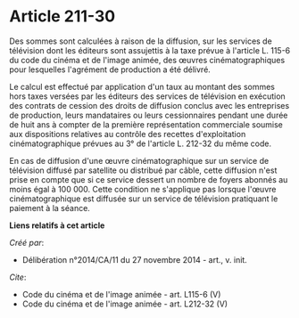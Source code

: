 # Article 211-30

Des sommes sont calculées à raison de la diffusion, sur les services de télévision dont les éditeurs sont assujettis à la
taxe prévue à l'article L. 115-6 du code du cinéma et de l'image animée, des œuvres cinématographiques pour lesquelles
l'agrément de production a été délivré. 

Le calcul est effectué par application d'un taux au montant des sommes hors taxes versées par les éditeurs des services de
télévision en exécution des contrats de cession des droits de diffusion conclus avec les entreprises de production, leurs
mandataires ou leurs cessionnaires pendant une durée de huit ans à compter de la première représentation commerciale soumise
aux dispositions relatives au contrôle des recettes d'exploitation cinématographique prévues au 3° de l'article L. 212-32 du
même code. 

En cas de diffusion d'une œuvre cinématographique sur un service de télévision diffusé par satellite ou distribué par câble,
cette diffusion n'est prise en compte que si ce service dessert un nombre de foyers abonnés au moins égal à 100 000. Cette
condition ne s'applique pas lorsque l'œuvre cinématographique est diffusée sur un service de télévision pratiquant le
paiement à la séance.

**Liens relatifs à cet article**

_Créé par_:

  - Délibération n°2014/CA/11 du 27 novembre 2014 - art., v. init.

_Cite_:

  - Code du cinéma et de l'image animée - art. L115-6 (V)
  - Code du cinéma et de l'image animée - art. L212-32 (V)
